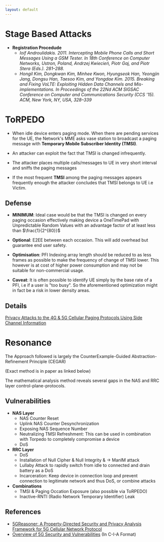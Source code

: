 ```yaml
---
layout: default
---
```


# Stage Based Attacks
- **Registration Procedude**
    - <cite>Ioif Androulidakis. 2011. Intercepting Mobile Phone Calls and Short Messages Using a GSM Tester. In 18th Conference on Computer Networks, Ustron, Poland, Andrzej Kwiecień, Piotr Gaj, and Piotr Stera (Eds.). 281–288.</cite>
    - <cite>Hongil Kim, Dongkwan Kim, Minhee Kwon, Hyungseok Han, Yeongjin Jang, Dongsu Han, Taesoo Kim, and Yongdae Kim. 2015. Breaking and Fixing VoLTE: Exploiting Hidden Data Channels and Mis-implementations. In Proceedings of the 22Nd ACM SIGSAC Conference on Computer and Communications Security (CCS ’15). ACM, New York, NY, USA, 328–339</cite>

# ToRPEDO

- When idle device enters paging mode. When there are pending services for the UE, the Network's MME asks vase station to broadcast a paging message with **Temporary Mobile Subscriber Identity (TMSI)**.

- An attacker can exploit the fact that TMSI is changed infrequently.

- The attacker places multiple calls/messages to UE in very short interval and sniffs the paging messages

- If the most frequent **TMSI** among the paging messages appears frequently enough the attacker concludes that TMSI belongs to UE i.e Victim.

## Defense
- **MINIMUM**: Ideal case would be that the TMSI is changed on every paging occasion effectively making device a OneTimePad with Unpredictable Random Values with an advantage factor of at least less than $\frac{1}{2^{80}}$
- **Optional**: E2EE between each occasion. This will add overhead but guarantee end user safety.
- **Optimisation**: PFI Indexing array length should be reduced to as less frames as possible to make the frequency of change of TMSI lower. This however is at cost of higher power consumption and may not be suitable for non-commercial usage.

- **Caveat**: It is often possible to identify UE simply by the base rate of a PFI, i.e if a user is "too busy". So the aforementioned optimization might in fact be a risk in lower density areas.

## Details
[Privacy Attacks to the 4G & 5G Cellular Paging Protocols Using Side Channel Information](https://www.documentcloud.org/documents/5749002-4G-5G-paper-at-NDSS-2019.html)

# Resonance
The Approach followed is largely the CounterExample-Guided Abstraction-Refinement Principle (CEGAR)

(Exact method is in paper as linked below)

The mathematical analysis method reveals several gaps in the NAS
and RRC layer control-plane-protocols.

## Vulnerabilities
- **NAS Layer**
    - NAS Counter Reset
    - Uplink NAS Counter Desynchronization
    - Exposing NAS Sequence Number
    - Neutralizing TMSI Refreshment: This can be used in combination with Torpedo to completely compromise a device
    - DoS
- **RRC Layer**
    - DoS
    - Installation of Null Cipher & Null Integrity & &rarr; ManIM attack
    - Lullaby Attack to rapidly switch from idle to connected and drain battery as a DoS
    - Incarceration: Keep device in connection loop and prevent connection to legitimate network and thus DoS, or combine attacks
- **Combinations**
    - TMSI & Paging Occation Exposure (also possible via ToRPEDO)
    - Inactive-RNTI (Radio Network Temporary Identifier) Leak

## References
- [5GReasoner: A Property-Directed Security and Privacy Analysis Framework for 5G Cellular Network Protocol](https://s3.documentcloud.org/documents/6544575/5GReasoner.pdf)
- [Overview of 5G Security and Vulnerabilities](https://cyberdefensereview.army.mil/Portals/6/CDR%20V5N1%20-%2008_%20Fonyi_WEB.pdf) (In C-I-A Format)